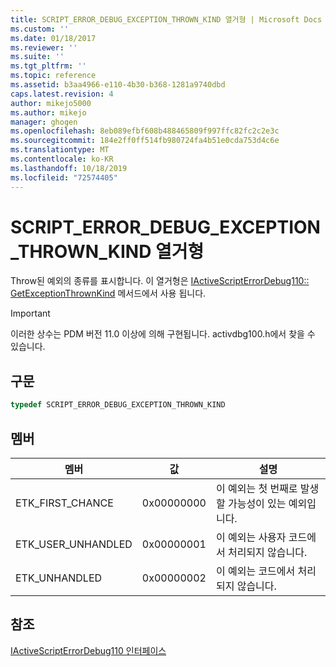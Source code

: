 ```yaml
---
title: SCRIPT_ERROR_DEBUG_EXCEPTION_THROWN_KIND 열거형 | Microsoft Docs
ms.custom: ''
ms.date: 01/18/2017
ms.reviewer: ''
ms.suite: ''
ms.tgt_pltfrm: ''
ms.topic: reference
ms.assetid: b3aa4966-e110-4b30-b368-1281a9740dbd
caps.latest.revision: 4
author: mikejo5000
ms.author: mikejo
manager: ghogen
ms.openlocfilehash: 8eb089efbf608b488465809f997ffc82fc2c2e3c
ms.sourcegitcommit: 184e2ff0ff514fb980724fa4b51e0cda753d4c6e
ms.translationtype: MT
ms.contentlocale: ko-KR
ms.lasthandoff: 10/18/2019
ms.locfileid: "72574405"
---
```

# <a name="script_error_debug_exception_thrown_kind-enumeration"></a>SCRIPT_ERROR_DEBUG_EXCEPTION_THROWN_KIND 열거형
Throw된 예외의 종류를 표시합니다. 이 열거형은 [IActiveScriptErrorDebug110:: GetExceptionThrownKind](../../winscript/reference/iactivescripterrordebug110-getexceptionthrownkind.md) 메서드에서 사용 됩니다.  
  
> [!IMPORTANT]
> 이러한 상수는 PDM 버전 11.0 이상에 의해 구현됩니다. activdbg100.h에서 찾을 수 있습니다.  
  
## <a name="syntax"></a>구문  
  
```cpp
typedef SCRIPT_ERROR_DEBUG_EXCEPTION_THROWN_KIND  
```  
  
## <a name="members"></a>멤버  
  
|멤버|값|설명|  
|------------|-----------|-----------------|  
|ETK_FIRST_CHANCE|0x00000000|이 예외는 첫 번째로 발생할 가능성이 있는 예외입니다.|  
|ETK_USER_UNHANDLED|0x00000001|이 예외는 사용자 코드에서 처리되지 않습니다.|  
|ETK_UNHANDLED|0x00000002|이 예외는 코드에서 처리되지 않습니다.|  
  
## <a name="see-also"></a>참조  
 [IActiveScriptErrorDebug110 인터페이스](../../winscript/reference/iactivescripterrordebug110-interface.md)